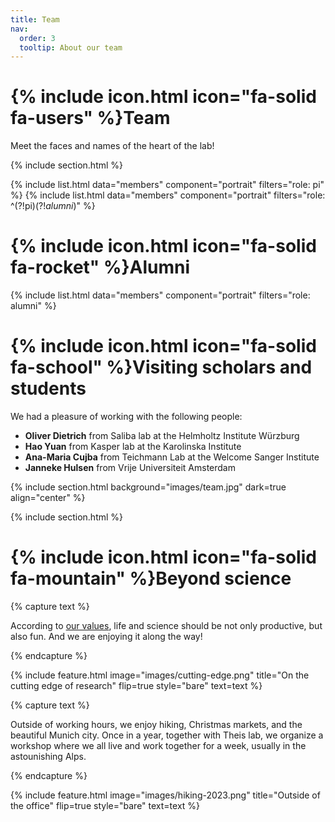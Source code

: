```yaml
---
title: Team
nav:
  order: 3
  tooltip: About our team
---
```


# {% include icon.html icon="fa-solid fa-users" %}Team

Meet the faces and names of the heart of the lab!

{% include section.html %}

{% include list.html data="members" component="portrait" filters="role: pi" %}
{% include list.html data="members" component="portrait" filters="role: ^(?!pi$)(?!alumni$)" %}

# {% include icon.html icon="fa-solid fa-rocket" %}Alumni
{% include list.html data="members" component="portrait" filters="role: alumni" %}

# {% include icon.html icon="fa-solid fa-school" %}Visiting scholars and students

We had a pleasure of working with the following people:
- **Oliver Dietrich** from Saliba lab at the Helmholtz Institute Würzburg
- **Hao Yuan** from Kasper lab at the Karolinska Institute
- **Ana-Maria Cujba** from Teichmann Lab at the Welcome Sanger Institute
- **Janneke Hulsen** from Vrije Universiteit Amsterdam

{% include section.html background="images/team.jpg" dark=true align="center" %}

{% include section.html %}

# {% include icon.html icon="fa-solid fa-mountain" %}Beyond science

{% capture text %}

According to [our values](https://lueckenlab.github.io/org-website/#our-values), life and science should be not only productive, but also fun. And we are enjoying it along the way!

{% endcapture %}

{%
  include feature.html
  image="images/cutting-edge.png"
  title="On the cutting edge of research"
  flip=true
  style="bare"
  text=text
%}

{% capture text %}

Outside of working hours, we enjoy hiking, Christmas markets, and the beautiful Munich city. Once in a year, together with Theis lab, we organize a workshop where we all live and work together for a week, usually in the astounishing Alps. 

{% endcapture %}

{%
  include feature.html
  image="images/hiking-2023.png"
  title="Outside of the office"
  flip=true
  style="bare"
  text=text
%}
